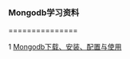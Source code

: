 ### Mongodb学习资料
 ===============

 1 [Mongodb下载、安装、配置与使用](https://blog.csdn.net/qq_22063697/article/details/78069787?locationNum=9&fps=1)

    
